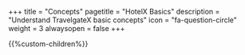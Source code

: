+++
title = "Concepts"
pagetitle = "HotelX Basics"
description = "Understand TravelgateX basic concepts"
icon = "fa-question-circle" 
weight = 3
alwaysopen = false
+++

{{%custom-children%}}
